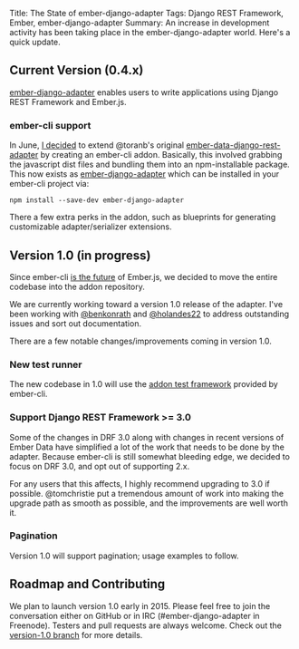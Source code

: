 Title: The State of ember-django-adapter
Tags: Django REST Framework, Ember, ember-django-adapter
Summary: An increase in development activity has been taking place in the ember-django-adapter world.  Here's a quick update.

## Current Version (0.4.x)

[ember-django-adapter][] enables users to write applications using Django REST Framework and Ember.js.

### ember-cli support

In June, [I decided](https://github.com/toranb/ember-data-django-rest-adapter/issues/89) to extend @toranb's original [ember-data-django-rest-adapter][] by creating an ember-cli addon.  Basically, this involved grabbing the javascript dist files and bundling them into an npm-installable package.  This now exists as [ember-django-adapter][] which can be installed in your ember-cli project via:

```
npm install --save-dev ember-django-adapter
```

There a few extra perks in the addon, such as blueprints for generating customizable adapter/serializer extensions.

## Version 1.0 (in progress)

Since ember-cli [is the future](https://github.com/emberjs/rfcs/blob/ember-2.0-rfc/active/0000-the-road-to-ember-2-0.md#big-bets) of Ember.js, we decided to move the entire codebase into the addon repository.

We are currently working toward a version 1.0 release of the adapter.  I've been working with [@benkonrath][] and [@holandes22][] to address outstanding issues and sort out documentation.

There are a few notable changes/improvements coming in version 1.0.

### New test runner

The new codebase in 1.0 will use the [addon test framework](http://www.ember-cli.com/#testing-the-addon-with-qunit) provided by ember-cli.

### Support Django REST Framework >= 3.0

Some of the changes in DRF 3.0 along with changes in recent versions of Ember Data have simplified a lot of the work that needs to be done by the adapter.  Because ember-cli is still somewhat bleeding edge, we decided to focus on DRF 3.0, and opt out of supporting 2.x.

For any users that this affects, I highly recommend upgrading to 3.0 if possible.  @tomchristie put a tremendous amount of work into making the upgrade path as smooth as possible, and the improvements are well worth it.

### Pagination

Version 1.0 will support pagination; usage examples to follow.

## Roadmap and Contributing

We plan to launch version 1.0 early in 2015.  Please feel free to join the conversation either on GitHub or in IRC (#ember-django-adapter in Freenode).  Testers and pull requests are always welcome.  Check out the [version-1.0 branch](https://github.com/dustinfarris/ember-django-adapter/tree/version-1.0) for more details.


[ember-django-adapter]: https://github.com/dustinfarris/ember-django-adapter
[ember-data-django-rest-adapter]: https://github.com/toranb/ember-data-django-rest-adapter
[@benkonrath]: https://github.com/benkonrath
[@holandes22]: https://github.com/holandes22

